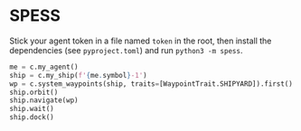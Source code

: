 SPESS
=====

Stick your agent token in a file named `token` in the root, then
install the dependencies (see `pyproject.toml`) and run `python3 -m
spess`.

```py
me = c.my_agent()
ship = c.my_ship(f'{me.symbol}-1')
wp = c.system_waypoints(ship, traits=[WaypointTrait.SHIPYARD]).first()
ship.orbit()
ship.navigate(wp)
ship.wait()
ship.dock()
```
